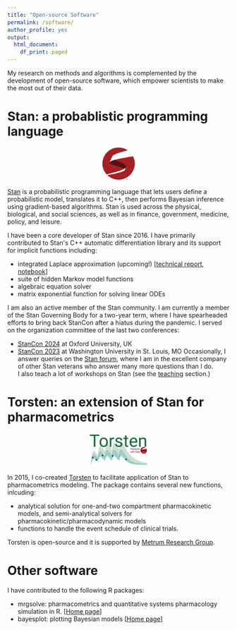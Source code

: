```yaml
---
title: "Open-source Software"
permalink: /software/
author_profile: yes
output:
  html_document:
    df_print: paged
---
```


My research on methods and algorithms is complemented by the development of open-source software, which empower scientists to make the most out of their data.

# Stan: a probablistic programming language

<center>
<img src="../images/stan.png" alt="hi" class="inline" style="width:50;height:75px;">
</center>

[Stan](https://mc-stan.org/) is a probabilistic programming language that lets users define a probabilistic model, translates it to C++, then performs Bayesian inference using gradient-based algorithms. Stan is used across the physical, biological, and social sciences, as well as in finance, government, medicine, policy, and leisure.

I have been a core developer of Stan since 2016.
I have primarily contributed to Stan's C++ automatic differentiation library and its support for implicit functions including:
* integrated Laplace approximation (upcoming!) [[technical report](https://arxiv.org/abs/2306.14976), [notebook](https://htmlpreview.github.io/?https://github.com/charlesm93/StanCon2020/blob/master/notebook-2022/lgm_stan.html)]
* suite of hidden Markov model functions
* algebraic equation solver
* matrix exponential function for solving linear ODEs

I am also an active member of the Stan community.
I am currently a member of the Stan Governing Body for a two-year term, where I have spearheaded efforts to bring back StanCon after a hiatus during the pandemic.
I served on the organization committee of the last two conferences:
* [StanCon 2024](https://mc-stan.org/events/stancon2024/) at Oxford University, UK
* [StanCon 2023](https://mc-stan.org/events/stancon2023/) at Washington University in St. Louis, MO
Occasionally, I answer queries on the [Stan forum](https://discourse.mc-stan.org/), where I am in the excellent company of other Stan veterans who answer many more questions than I do.  
I also teach a lot of workshops on Stan (see the [teaching](https://charlesm93.github.io/teaching/) section.)

# Torsten: an extension of Stan for pharmacometrics

<center>
<img src="../images/torstenLogo.png" alt="hi" class="inline" style="width:150;height:75px;">
</center>

In 2015, I co-created [Torsten](https://metrumresearchgroup.github.io/Torsten/) to facilitate application of Stan to pharmacometrics modeling.
The package contains several new functions, inlcuding:
* analytical solution for one-and-two compartment pharmacokinetic models, and semi-analytical solvers for pharmacokinetic/pharmacodynamic models
* functions to handle the event schedule of clinical trials. 

Torsten is open-source and it is supported by [Metrum Research Group](https://www.metrumrg.com/).

# Other software

I have contributed to the following R packages:
* mrgsolve: pharmacometrics and quantitative systems pharmacology simulation in R. [[Home page](https://mrgsolve.github.io/)]
* bayesplot: plotting Bayesian models [[Home page](https://mc-stan.org/bayesplot/)]  
